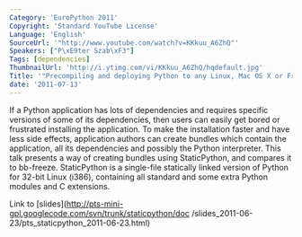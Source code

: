 ```yaml
---
Category: 'EuroPython 2011'
Copyright: 'Standard YouTube License'
Language: 'English'
SourceUrl: '"http://www.youtube.com/watch?v=KKkuu_A6ZhQ"'
Speakers: ["P\xE9ter Szab\xF3"]
Tags: [dependencies]
ThumbnailUrl: 'http://i.ytimg.com/vi/KKkuu_A6ZhQ/hqdefault.jpg'
Title: '"Precompiling and deploying Python to any Linux, Mac OS X or FreeBSD system"'
date: '2011-07-13'
---
```

If a Python application has lots of dependencies and requires specific
versions of some of its dependencies, then users can easily get bored or
frustrated installing the application. To make the installation faster and
have less side effects, application authors can create bundles which contain
the application, all its dependencies and possibly the Python interpreter.
This talk presents a way of creating bundles using StaticPython, and compares
it to bb-freeze. StaticPython is a single-file statically linked version of
Python for 32-bit Linux (i386), containing all standard and some extra Python
modules and C extensions.

Link to [slides](http://pts-mini-gpl.googlecode.com/svn/trunk/staticpython/doc
/slides_2011-06-23/pts_staticpython_2011-06-23.html)

